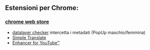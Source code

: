 ## Estensioni per Chrome:  
### [chrome web store](https://chrome.google.com/webstore/category/extensions)  

- [datalayer checker](https://chrome.google.com/webstore/detail/datalayer-checker/ffljdddodmkedhkcjhpmdajhjdbkogke) intercetta i metadati (PopUp maschio/femmina)
- [Simple Translate](https://chrome.google.com/webstore/detail/simple-translate/ibplnjkanclpjokhdolnendpplpjiace)
- [Enhancer for YouTube™](https://chrome.google.com/webstore/detail/enhancer-for-youtube/ponfpcnoihfmfllpaingbgckeeldkhle)  
